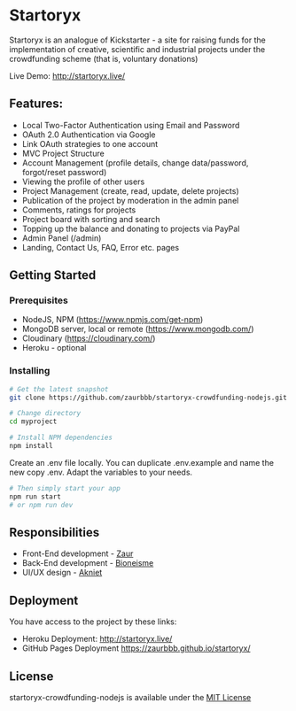 # Startoryx

Startoryx is an analogue of Kickstarter - a site for raising funds for the implementation of creative, scientific and industrial projects under the crowdfunding scheme (that is, voluntary donations)

Live Demo: http://startoryx.live/

## Features:
* Local Two-Factor Authentication using Email and Password
* OAuth 2.0 Authentication via Google
* Link OAuth strategies to one account
* MVC Project Structure
* Account Management (profile details, change data/password, forgot/reset password)
* Viewing the profile of other users
* Project Management (create, read, update, delete projects)
* Publication of the project by moderation in the admin panel
* Comments, ratings for projects
* Project board with sorting and search
* Topping up the balance and donating to projects via PayPal
* Admin Panel (/admin)
* Landing, Contact Us, FAQ, Error etc. pages

## Getting Started
### Prerequisites
* NodeJS, NPM (https://www.npmjs.com/get-npm)
* MongoDB server, local or remote (https://www.mongodb.com/)
* Cloudinary (https://cloudinary.com/)
* Heroku - optional

### Installing
```bash
# Get the latest snapshot
git clone https://github.com/zaurbbb/startoryx-crowdfunding-nodejs.git
```
``` bash
# Change directory
cd myproject
```
``` bash
# Install NPM dependencies
npm install
```
Create an .env file locally. You can duplicate .env.example and name the new copy .env. Adapt the variables to your needs.
``` bash
# Then simply start your app
npm run start 
# or npm run dev
```

## Responsibilities

* Front-End development - [Zaur](https://github.com/zaurbbb)
* Back-End development - [Bioneisme](https://github.com/Bioneisme)
* UI/UX design - [Akniet](https://github.com/akniet1818)

## Deployment
You have access to the project by these links:
* Heroku Deployment: http://startoryx.live/
* GitHub Pages Deployment https://zaurbbb.github.io/startoryx/

## License
startoryx-crowdfunding-nodejs is available under the [MIT License](https://tldrlegal.com/license/mit-license)
